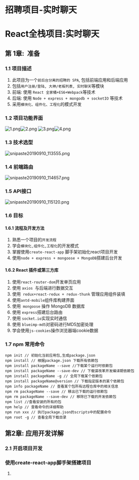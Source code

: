 # 招聘项目-实时聊天

# React全栈项目:实时聊天

## 第 1章:  准备

### 1.1 项目描述

1. 此项目为一个`前后台分离的招聘的 SPA`, 包括前端应用和后端应用
1. 包括`用户注册/登陆, 大神/老板列表, 实时聊天`等模块
1. 前端: 使用 `React 全家桶+ES6+Webpack`等技术
1. 后端: 使用 `Node + express + mongodb + socketIO` 等技术
1. 采用`模块化、组件化、工程化`的模式开发

### 1.2 项目功能界面
![1.png](https://cdn.nlark.com/yuque/0/2019/png/243804/1568085676244-ea736f22-2ffb-4d5b-92bd-f356f5fadb38.png#align=left&display=inline&height=241&name=1.png&originHeight=633&originWidth=995&size=193987&status=done&width=379)![2.png](https://cdn.nlark.com/yuque/0/2019/png/243804/1568085688040-d139ce53-9a1b-4f64-b4a5-14b5fbc95cda.png#align=left&display=inline&height=245&name=2.png&originHeight=712&originWidth=1061&size=190974&status=done&width=365)
![3.png](https://cdn.nlark.com/yuque/0/2019/png/243804/1568085714595-eff36424-009b-47c2-b3b5-c1e9a6634a4a.png#align=left&display=inline&height=238&name=3.png&originHeight=671&originWidth=1062&size=171797&status=done&width=377)![4.png](https://cdn.nlark.com/yuque/0/2019/png/243804/1568085739632-a1e1a4d3-9582-4669-b434-4b629b82eb40.png#align=left&display=inline&height=310&name=4.png&originHeight=738&originWidth=768&size=234034&status=done&width=323)
### 1.3 技术选型
![snipaste20190910_113555.png](https://cdn.nlark.com/yuque/0/2019/png/243804/1568086712348-98abaa25-fa5d-44a1-aa59-822cde918d11.png#align=left&display=inline&height=578&name=snipaste20190910_113555.png&originHeight=730&originWidth=551&size=46366&status=done&width=436)
### 1.4 前端路由
![snipaste20190910_114657.png](https://cdn.nlark.com/yuque/0/2019/png/243804/1568087245268-4bef8456-986e-45b2-a447-03589c5f6414.png#align=left&display=inline&height=536&name=snipaste20190910_114657.png&originHeight=657&originWidth=482&size=47579&status=done&width=393)
### 1.5 API接口
![snipaste20190910_115120.png](https://cdn.nlark.com/yuque/0/2019/png/243804/1568087511728-79a0cd46-6620-4b59-8bd5-42eeea1236a1.png#align=left&display=inline&height=374&name=snipaste20190910_115120.png&originHeight=489&originWidth=521&size=28901&status=done&width=398)
### 1.6 目标
#### 1.6.1 流程及开发方法

1. 熟悉一个项目的`开发流程`
1. 学会`模块化,组件化,工程化`的开发模式
1. 掌握使用`create-react-app` 脚手架初始化react项目开发
1. 使用`node + express + mongoose + MongoDB`搭建后台开发
#### 1.6.2 React 插件或第三方库

1. 使用`react-router-dom`开发单页应用
1. 使用 `axios `与后端进行数据交互
1. 使用` redux+react-redux + redux-thunk` 管理应用组件装填
1. 使用` antd-mobile `组件库构建界面
1. 使用` mongoose` 操作 MongoDB 数据库
1. 使用 `express`搭建后台路由
1. 使用 `socket.io`实现实时通信
1. 使用 `blueimp-md5`对密码进行MD5加密处理
1. 学会使用`js-cookies`操作浏览器端cookie数据
### 1.7 npm 常用命令

```shell
npm init // 初始化当前应用包,生成package.json
npm install // 根据package.json 下载所有依赖包
npm install packageName --save //下载某个运行时依赖包
npm install packageName --save-dev // 下载谋改革开发编译期依赖包
npm install packageName -g // 全局下载某个依赖包
npm install packageName@version // 下载指定版本的某个依赖包
npm info packageName // 查看某个包所有远程仓库中的相关信息
npm rm packageName --save // 移出已下载的运行依赖包
npm rm packageName --save-dev // 移除已下载的开发依赖包
npm list //查看安装的所有的包
npm help // 查看命令的详细帮助
npm run xxx // 执行package.json的scripts中的配置命令
npm root -g // 查看全局下载目录
```

## 第2章: 应用开发详解
### 2.1 开启项目开发
### 使用create-react-app脚手架搭建项目
1. 

